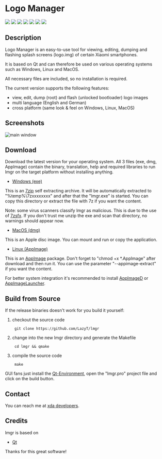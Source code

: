 # **Logo Manager**
[![](https://img.shields.io/github/license/lazyt/lmgr.svg?color=blue)](https://github.com/LazyT/lmgr/blob/master/LICENSE)
[![](https://img.shields.io/badge/platform-win%20%7C%20lin%20%7C%20mac-blue.svg)](https://github.com/LazyT/lmgr#download)
[![](https://img.shields.io/badge/paypal-buy%20me%20a%20beer-red.svg)](https://paypal.me/LazyT)
[![](https://img.shields.io/github/downloads/lazyt/lmgr/total.svg?color=orange)](https://github.com/LazyT/lmgr/releases)
[![](https://img.shields.io/github/last-commit/lazyt/lmgr/master.svg?color=yellow)](https://github.com/LazyT/lmgr/commits/master)
[![](https://img.shields.io/github/release-date/lazyt/lmgr.svg?color=brightgreen)](https://github.com/LazyT/lmgr/releases/latest)
[![](https://img.shields.io/github/release/lazyt/lmgr.svg?color=brightgreen)](https://github.com/LazyT/lmgr/releases/latest)

## Description

Logo Manager is an easy-to-use tool for viewing, editing, dumping and flashing splash screens (logo.img) of certain Xiaomi smartphones.

It is based on Qt and can therefore be used on various operating systems such as Windows, Linux and MacOS.

All necessary files are included, so no installation is required.

The current version supports the following features:

* view, edit, dump (root) and flash (unlocked bootloader) logo images
* multi language (English and German)
* cross platform (same look & feel on Windows, Linux, MacOS)

## Screenshots

![main window](https://raw.github.com/LazyT/lmgr/gh-pages/screenshots/mainwindow.png)

## Download

Download the latest version for your operating system. All 3 files (exe, dmg, AppImage) contain the binary, translation, help and required libraries to run lmgr on the target platform without installing anything.

* [Windows (exe)](https://github.com/LazyT/lmgr/releases)

This is an [7zip](https://www.7-zip.org) self extracting archive. It will be automatically extracted to "%temp%\7zxxxxxxxx" and after that the "lmgr.exe" is started. You can copy this directory or extract the file with 7z if you want the content.

Note: some virus scanners classify lmgr as malicious. This is due to the use of [7zsfx](https://www.7-zip.org/a/lzma1900.7z). If you don't trust me unzip the exe and scan that directory, no warnings should appear now.

* [MacOS (dmg)](https://github.com/LazyT/lmgr/releases)

This is an Apple disc image. You can mount and run or copy the application.

* [Linux (AppImage)](https://github.com/LazyT/lmgr/releases)

This is an [AppImage](https://appimage.org) package. Don't forget to "chmod +x *.AppImage" after download and then run it. You can use the parameter "--appimage-extract" if you want the content.

For better system integration it's recommended to install [AppImageD](https://github.com/AppImage/appimaged) or [AppImageLauncher](https://github.com/TheAssassin/AppImageLauncher).

## Build from Source

If the release binaries doesn't work for you build it yourself:

1) checkout the source code

		git clone https://github.com/LazyT/lmgr

2) change into the new lmgr directory and generate the Makefile

		cd lmgr && qmake

3) compile the source code

		make

GUI fans just install the [Qt-Environment](http://www.qt.io/download-open-source), open the "lmgr.pro" project file and click on the build button.

## Contact

You can reach me at [xda developers](https://forum.xda-developers.com/k20-pro/themes/app-logo-manager-splash-screens-t4084455).

## Credits

lmgr is based on

* [Qt](http://www.qt.io)

Thanks for this great software!
